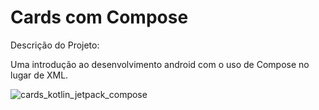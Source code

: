 # Cards com Compose
Descrição do Projeto:

Uma introdução ao desenvolvimento android com o uso de Compose no lugar de XML. 

![cards_kotlin_jetpack_compose](https://github.com/erick-jhone/cards-jetpack-compose/assets/105982997/8ad8e1d2-d07c-4001-a6c0-24d83e8d1483)


